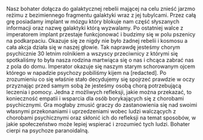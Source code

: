 Nasz bohater dołącza do galaktycznej rebelii mającej na celu znieść jarzmo reżimu z bezimiennego fragmentu galaktyki wraz z jej tubylcami. Przez całą grę posiadamy implant w mózgu który blokuje nam część słyszanych informacji oraz nazwę galaktyki którą wyzwalamy. Po ostatniej walce z imperatorem implant przestaje funkcjonować i budzimy się w polu pszenicy na podkarpaciu. Okazuje się ze nigdy nie było żadnej rebelii i kosmosu a cała akcja działa się w naszej głowie. Tak naprawdę jesteśmy chorym psychicznie 30 letnim rolnikiem a wszyscy przeciwnicy z którymi się spotkaliśmy to była nasza rodzina martwiąca się o nas i chcąca zabrać nas z pola do domu. Imperator okazuje się naszym starym schorowanym ojcem którego w napadzie psychozy pobiliśmy kijem na [redacted]. Po zrozumieniu co się właśnie stało decydujemy się spojrzeć prawdzie w oczy przyznając przed samym sobą że jesteśmy osobą chorą potrzebującą leczenia i pomocy. 
Jedna z możliwych refleksji, jakie można przekazać, to konieczność empatii i wsparcia dla osób borykających się z chorobami psychicznymi. Gra mogłaby zmusić graczy do zastanowienia się nad swoimi własnymi przekonaniami i uprzedzeniami wobec ludzi walczących z chorobami psychicznymi oraz skłonić ich do refleksji na temat sposobów, w jakie społeczeństwo może lepiej wspierać i zrozumieć tych ludzi. Bohater cierpi na psychoze paranoidalną.
